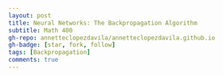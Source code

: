 ```yaml
---
layout: post
title: Neural Networks: The Backpropagation Algorithm
subtitle: Math 400
gh-repo: annetteclopezdavila/annetteclopezdavila.github.io
gh-badge: [star, fork, follow]
tags: [Backpropagation]
comments: true
---
```

